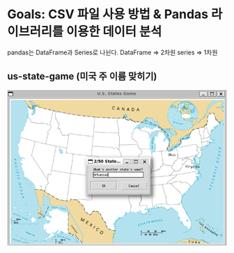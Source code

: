 # Goals: CSV 파일 사용 방법 & Pandas 라이브러리를 이용한 데이터 분석

pandas는 DataFrame과 Series로 나뉜다. DataFrame => 2차원 series => 1차원

## us-state-game (미국 주 이름 맞히기)

![alt text](image.png)